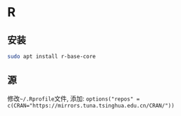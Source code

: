 # R

## 安装

```sh
sudo apt install r-base-core
```

## 源

修改`~/.Rprofile`文件, 添加: `options("repos" = c(CRAN="https://mirrors.tuna.tsinghua.edu.cn/CRAN/"))`